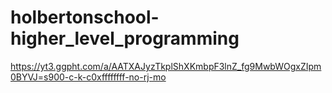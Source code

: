 # holbertonschool-higher_level_programming
https://yt3.ggpht.com/a/AATXAJyzTkplShXKmbpF3lnZ_fg9MwbWOgxZIpm0BYVJ=s900-c-k-c0xffffffff-no-rj-mo
